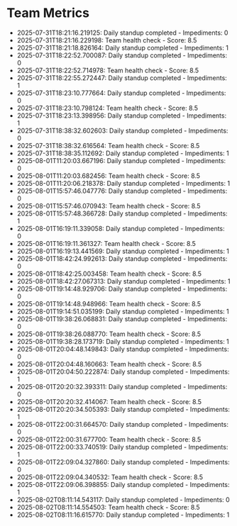# Team Metrics

- 2025-07-31T18:21:16.219125: Daily standup completed - Impediments: 0
- 2025-07-31T18:21:16.229198: Team health check - Score: 8.5
- 2025-07-31T18:21:18.826164: Daily standup completed - Impediments: 1
- 2025-07-31T18:22:52.700087: Daily standup completed - Impediments: 0
- 2025-07-31T18:22:52.714978: Team health check - Score: 8.5
- 2025-07-31T18:22:55.272447: Daily standup completed - Impediments: 1
- 2025-07-31T18:23:10.777664: Daily standup completed - Impediments: 0
- 2025-07-31T18:23:10.798124: Team health check - Score: 8.5
- 2025-07-31T18:23:13.398956: Daily standup completed - Impediments: 1
- 2025-07-31T18:38:32.602603: Daily standup completed - Impediments: 0
- 2025-07-31T18:38:32.616564: Team health check - Score: 8.5
- 2025-07-31T18:38:35.112692: Daily standup completed - Impediments: 1
- 2025-08-01T11:20:03.667196: Daily standup completed - Impediments: 0
- 2025-08-01T11:20:03.682456: Team health check - Score: 8.5
- 2025-08-01T11:20:06.218378: Daily standup completed - Impediments: 1
- 2025-08-01T15:57:46.047776: Daily standup completed - Impediments: 0
- 2025-08-01T15:57:46.070943: Team health check - Score: 8.5
- 2025-08-01T15:57:48.366728: Daily standup completed - Impediments: 1
- 2025-08-01T16:19:11.339058: Daily standup completed - Impediments: 0
- 2025-08-01T16:19:11.361327: Team health check - Score: 8.5
- 2025-08-01T16:19:13.441569: Daily standup completed - Impediments: 1
- 2025-08-01T18:42:24.992613: Daily standup completed - Impediments: 0
- 2025-08-01T18:42:25.003458: Team health check - Score: 8.5
- 2025-08-01T18:42:27.067313: Daily standup completed - Impediments: 1
- 2025-08-01T19:14:48.929706: Daily standup completed - Impediments: 0
- 2025-08-01T19:14:48.948966: Team health check - Score: 8.5
- 2025-08-01T19:14:51.035199: Daily standup completed - Impediments: 1
- 2025-08-01T19:38:26.068831: Daily standup completed - Impediments: 0
- 2025-08-01T19:38:26.088770: Team health check - Score: 8.5
- 2025-08-01T19:38:28.173719: Daily standup completed - Impediments: 1
- 2025-08-01T20:04:48.149843: Daily standup completed - Impediments: 0
- 2025-08-01T20:04:48.160663: Team health check - Score: 8.5
- 2025-08-01T20:04:50.222874: Daily standup completed - Impediments: 1
- 2025-08-01T20:20:32.393311: Daily standup completed - Impediments: 0
- 2025-08-01T20:20:32.414067: Team health check - Score: 8.5
- 2025-08-01T20:20:34.505393: Daily standup completed - Impediments: 1
- 2025-08-01T22:00:31.664570: Daily standup completed - Impediments: 0
- 2025-08-01T22:00:31.677700: Team health check - Score: 8.5
- 2025-08-01T22:00:33.740519: Daily standup completed - Impediments: 1
- 2025-08-01T22:09:04.327860: Daily standup completed - Impediments: 0
- 2025-08-01T22:09:04.340532: Team health check - Score: 8.5
- 2025-08-01T22:09:06.398855: Daily standup completed - Impediments: 1
- 2025-08-02T08:11:14.543117: Daily standup completed - Impediments: 0
- 2025-08-02T08:11:14.554503: Team health check - Score: 8.5
- 2025-08-02T08:11:16.615770: Daily standup completed - Impediments: 1
